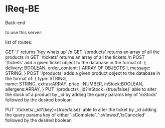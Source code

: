 # IReq-BE
Back-end

to use this server:


list of routes:

GET '/' returns 'hey whats up' /n
GET '/products' returns an array of all the products /n
GET '/tickets' returns an array of all the tickets /n
POST '/tickets' add a given ticket object to the database in the format of:
               {     delivery: BOOLEAN,
                    order_content: [ ARRAY OF OBJECTS  ],
                    message: STRING,
                             }
POST '/products' adds a given product object to the database in the format of:
                {
                    type: STRING,   
                    name: STRING,
                    extras:ARRAY,
                    price : NUMBER,
                    inStock:BOOLEAN,
                    allergens:ARRAY, 
                }
 PUT '/products/:_id?inStock={true/false}' able to alter the stock of a product by _id by adding the query params key of 'inStock' followed by the desired boolean
 
 PUT '/tickets/:_id?{key}={true/false}' able to alter the ticket by _id adding the query params key of either 'isComplete', 'isViewed','isCanceled' followed by the desired boolean               
